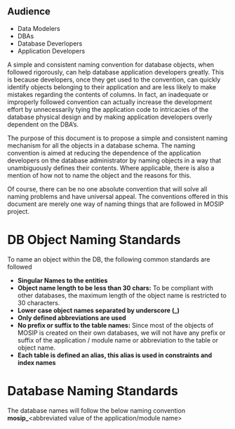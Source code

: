## Audience
* Data Modelers
* DBAs
* Database Deverlopers
* Application Developers

A simple and consistent naming convention for database objects, when followed rigorously, can help database application developers greatly.  This is because developers, once they get used to the convention, can quickly identify objects belonging to their application and are less likely to make mistakes regarding the contents of columns.  In fact, an inadequate or improperly followed convention can actually increase the development effort by unnecessarily tying the application code to intricacies of the database physical design and by making application developers overly dependent on the DBA’s.

The purpose of this document is to propose a simple and consistent naming mechanism for all the objects in a database schema.  The naming convention is aimed at reducing the dependence of the application developers on the database administrator by naming objects in a way that unambiguously defines their contents.  Where applicable, there is also a mention of how not to name the object and the reasons for this.

Of course, there can be no one absolute convention that will solve all naming problems and have universal appeal.  The conventions offered in this document are merely one way of naming things that are followed in MOSIP project.



# DB Object Naming Standards

To name an object within the DB, the following common standards are followed

* **Singular Names to the entities**
* **Object name length to be less than 30 chars:** To be compliant with other databases, the maximum length of the object name is restricted to 30 characters.
* **Lower case object names separated by underscore (_)**
* **Only defined abbreviations are used**
* **No prefix or suffix to the table names:** Since most of the objects of MOSIP is created on their own databases, we will not have any prefix or suffix of the application / module name or abbreviation to the table or object name.
* **Each table is defined an alias, this alias is used in constraints and index names**


# Database Naming Standards

The database names will follow the below naming convention
**mosip_**<abbreviated value of the application/module name>

